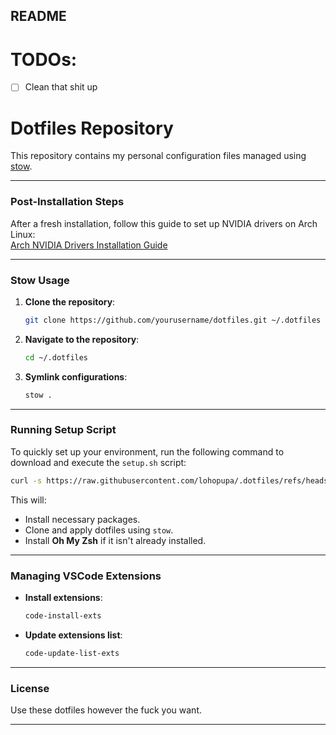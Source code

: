 
## README

# TODOs:
   - [ ] Clean that shit up

# Dotfiles Repository  

This repository contains my personal configuration files managed using [stow](https://www.gnu.org/software/stow/).

---

### Post-Installation Steps  

After a fresh installation, follow this guide to set up NVIDIA drivers on Arch Linux:  
[Arch NVIDIA Drivers Installation Guide](https://github.com/korvahannu/arch-nvidia-drivers-installation-guide)

---

### Stow Usage  

1. **Clone the repository**:  
   ```bash
   git clone https://github.com/yourusername/dotfiles.git ~/.dotfiles
   ```  
2. **Navigate to the repository**:  
   ```bash
   cd ~/.dotfiles
   ```  
3. **Symlink configurations**:  
   ```bash
   stow .
   ```  
---

### Running Setup Script

To quickly set up your environment, run the following command to download and execute the `setup.sh` script:  

```bash
curl -s https://raw.githubusercontent.com/lohopupa/.dotfiles/refs/heads/main/setup.sh | sh
```

This will:
- Install necessary packages.
- Clone and apply dotfiles using `stow`.
- Install **Oh My Zsh** if it isn't already installed.

---

### Managing VSCode Extensions  

- **Install extensions**:  
  ```bash
  code-install-exts
  ```  
- **Update extensions list**:  
  ```bash
  code-update-list-exts
  ```  

---

### License

Use these dotfiles however the fuck you want.

---
